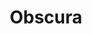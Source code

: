 ---
title: Obscura
tags: pieces
image: obscura.webp
imageAlt: Obscura
description: Phytogram digitised print on glossy photographic paper, unframed
dimensions: 16.5 x 23.4 inch
---